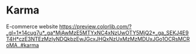 # Karma
E-commerce website
https://preview.colorlib.com/?_gl=1*14cug7u*_ga*MjAwMzE5MTYxNC4xNzUwOTY5MjQ2*_ga_SEKJ4E9T4H*czE3NTEzMzIyNDQkbzEwJGcxJHQxNzUxMzMzMDUxJGo1OCRsMCRoMA..#karma
